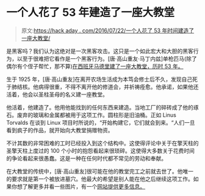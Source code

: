 # 一个人花了 53 年建造了一座大教堂

> 原文:[https://hack aday . com/2016/07/22/一个人花了 53 年时间建造了一座大教堂/](https://hackaday.com/2016/07/22/one-man-spends-53-years-and-builds-a-cathedral/)

是黑客吗？我们认为这绝对是一次黑客攻击。这只是一个如此宏大和大胆的黑客行为，以至于很难把它看作是一个黑客行为。[唐·高山重友·马丁内兹]单枪匹马(除了偶尔有个侄子帮忙，那不算)[在西班牙马德里建了一座大教堂，历时 53 年。](http://inhabitat.com/incredible-cathedral-built-by-one-man-with-salvaged-materials/)

生于 1925 年，[唐·高山重友]在离开农场生活成为本笃会修士后不久，发现自己死于肺结核。他病得很重，不得不离开他的修道会，并祈祷痊愈。他承诺，如果他还活着，他会以圣柱圣母的名义建一座教堂。

他活着，他建造了。他用他能找到的任何东西来建造。当地工厂的碎砖成了他的琢石。废弃的玻璃和金属都被用于这项工作。圆柱形是旧油桶。正如 Linus Torvalds 在谈到 Linux 项目时所说的，“开始构建它，它们就会到来。“人们一旦看到疯子的作品，就开始向大教堂捐赠物资。

不计其数的非常困难的工时已经投入到这个结构中。这使得评论中关于在擎天柱的圣擎天柱上度过的 100 个小时的抱怨看起来很琐碎。这使得大多数关于花费时间的争论看起来很愚蠢。这是一种在任何时代都不常见的劳动和奉献。

在大教堂的传统中，[唐·高山重友]很可能在他的教堂完工之前就去世了。他唯一的要求就是第一个被放进墓穴。他最大的希望是别人能在他之后继续这项工作。如果你想了解更多并看一些图片，有一个[网站提供更多信息。](http://www.cathedraljusto.com/thefilm.html)